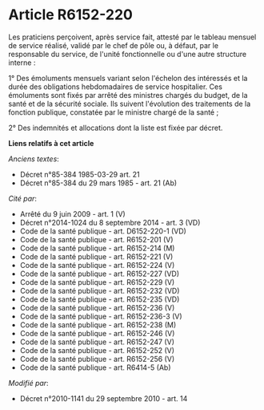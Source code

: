 # Article R6152-220

Les praticiens perçoivent, après service fait, attesté par le tableau mensuel de service réalisé, validé par le chef de pôle
ou, à défaut, par le responsable du service, de l'unité fonctionnelle ou d'une autre structure interne :

1° Des émoluments mensuels variant selon l'échelon des intéressés et la durée des obligations hebdomadaires de service
hospitalier. Ces émoluments sont fixés par arrêté des ministres chargés du budget, de la santé et de la sécurité sociale. Ils
suivent l'évolution des traitements de la fonction publique, constatée par le ministre chargé de la santé ;

2° Des indemnités et allocations dont la liste est fixée par décret.

**Liens relatifs à cet article**

_Anciens textes_:

  - Décret n°85-384 1985-03-29 art. 21
  - Décret n°85-384 du 29 mars 1985 - art. 21 (Ab)

_Cité par_:

  - Arrêté du 9 juin 2009 - art. 1 (V)
  - Décret n°2014-1024 du 8 septembre 2014 - art. 3 (VD)
  - Code de la santé publique - art. D6152-220-1 (VD)
  - Code de la santé publique - art. R6152-201 (V)
  - Code de la santé publique - art. R6152-214 (M)
  - Code de la santé publique - art. R6152-221 (V)
  - Code de la santé publique - art. R6152-224 (V)
  - Code de la santé publique - art. R6152-227 (VD)
  - Code de la santé publique - art. R6152-229 (V)
  - Code de la santé publique - art. R6152-232 (VD)
  - Code de la santé publique - art. R6152-235 (VD)
  - Code de la santé publique - art. R6152-236 (V)
  - Code de la santé publique - art. R6152-236-3 (V)
  - Code de la santé publique - art. R6152-238 (M)
  - Code de la santé publique - art. R6152-246 (V)
  - Code de la santé publique - art. R6152-247 (V)
  - Code de la santé publique - art. R6152-252 (V)
  - Code de la santé publique - art. R6152-256 (V)
  - Code de la santé publique - art. R6414-5 (Ab)

_Modifié par_:

  - Décret n°2010-1141 du 29 septembre 2010 - art. 14
